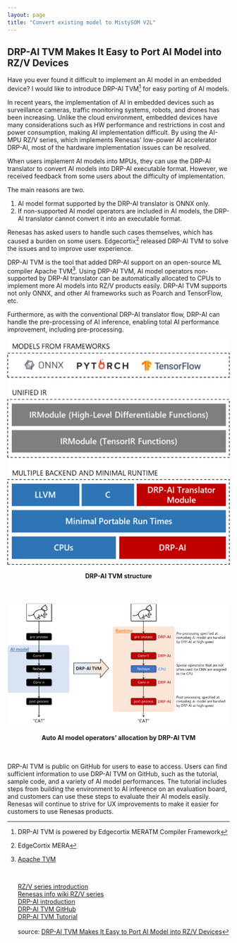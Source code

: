 ```yaml
---
layout: page
title: "Convert existing model to MistySOM V2L"
---
```


## DRP-AI TVM Makes It Easy to Port AI Model into RZ/V Devices

Have you ever found it difficult to implement an AI model in an embedded device? 
I would like to introduce DRP-AI TVM[^1] for easy porting of AI models.

In recent years, the implementation of AI in embedded devices such as surveillance cameras, traffic monitoring systems, robots, and drones has been increasing. Unlike the cloud environment, embedded devices have many considerations such as HW performance and restrictions in cost and power consumption, making AI implementation difficult. By using the AI-MPU RZ/V series, which implements Renesas' low-power AI accelerator DRP-AI, most of the hardware implementation issues can be resolved.

When users implement AI models into MPUs, they can use the DRP-AI translator to convert AI models into DRP-AI executable format. However, we received feedback from some users about the difficulty of implementation.

The main reasons are two.

1. AI model format supported by the DRP-AI translator is ONNX only.
2. If non-supported AI model operators are included in AI models, the DRP-AI translator cannot convert it into an executable format.

Renesas has asked users to handle such cases themselves, which has caused a burden on some users. Edgecortix[^2] released DRP-AI TVM to solve the issues and to improve user experience.

DRP-AI TVM is the tool that added DRP-AI support on an open-source ML compiler Apache TVM[^3]. Using DRP-AI TVM, AI model operators non-supported by DRP-AI translator can be automatically allocated to CPUs to implement more AI models into RZ/V products easily. DRP-AI TVM supports not only ONNX, and other AI frameworks such as Poarch and TensorFlow, etc.

Furthermore, as with the conventional DRP-AI translator flow, DRP-AI can handle the pre-processing of AI inference, enabling total AI performance improvement, including pre-processing.
<p align="center">
<img src="../files/img/DRP-AI-TVM-structure.png"/>
  </p>
<p align="center">
  <strong>DRP-AI TVM structure</strong><br/><br/><br/>
</p>
<p align="center">
<img  src="../files/img/ai-model-operators-allocation-by-DRP-AI-TVM.png"/>
</p>
<p align="center">
  <strong>Auto AI model operators’ allocation by DRP-AI TVM</strong><br/><br/><br/>
</p

DRP-AI TVM is public on GitHub for users to ease to access. Users can find sufficient information to use DRP-AI TVM on GitHub, such as the tutorial, sample code, and a variety of AI model performances. The tutorial includes steps from building the environment to AI inference on an evaluation board, and customers can use these steps to evaluate their AI models easily. Renesas will continue to strive for UX improvements to make it easier for customers to use Renesas products.

[^1]: DRP-AI TVM is powered by Edgecortix MERATM Compiler Framework
[^2]: EdgeCortix MERA
[^3]: [Apache TVM](https://tvm.apache.org) <p>&nbsp;</p>
[RZ/V series introduction](https://www.renesas.com/us/en/products/microcontrollers-microprocessors/rz-mpus/rzv-embedded-ai-mpus)<br/>
[Renesas info wiki RZ/V series](https://renesas.info/wiki/RZ-V)<br/>
[DRP-AI introduction](https://www.renesas.com/us/en/application/key-technology/artificial-intelligence/ai-accelerator-drp-ai)<br/>
[DRP-AI TVM GitHub](https://github.com/renesas-rz/rzv_drp-ai_tvm)<br/>
[DRP-AI TVM Tutorial](https://www.renesas.com/us/en/application/key-technology/artificial-intelligence/ai-accelerator-drp-ai/ai-tool-drp-ai-tvm)<br/>
<br/>source: [DRP-AI TVM Makes It Easy to Port AI Model into RZ/V Devices](https://www.renesas.com/us/en/blogs/drp-ai-tvm-makes-it-easy-port-ai-model-rzv-devices)
